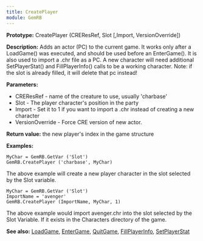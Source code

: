 ```yaml
---
title: CreatePlayer
module: GemRB
---
```


**Prototype:** CreatePlayer (CREResRef, Slot [,Import, VersionOverride])

**Description:** Adds an actor (PC) to the current game. It works only 
after a LoadGame() was executed, and should be used before an EnterGame(). 
It is also used to import a .chr file as a PC. A new character will need 
additional SetPlayerStat() and FillPlayerInfo() calls to be a working 
character. 
Note: if the slot is already filled, it will delete that pc instead!

**Parameters:**
  * CREResRef - name of the creature to use, usually 'charbase'
  * Slot      - The player character's position in the party
  * Import    - Set it to 1 if you want to import a .chr instead of creating a new character
  * VersionOverride - Force CRE version of new actor.

**Return value:** the new player's index in the game structure

**Examples:**

    MyChar = GemRB.GetVar ('Slot')
    GemRB.CreatePlayer ('charbase', MyChar)

The above example will create a new player character in the slot selected
by the Slot variable.

    MyChar = GemRB.GetVar ('Slot')
    ImportName = 'avenger'
    GemRB.CreatePlayer (ImportName, MyChar, 1)

The above example would import avenger.chr into the slot selected by the 
Slot Variable. If it exists in the Characters directory of the game.

**See also:** [LoadGame](LoadGame.md), [EnterGame](EnterGame.md), [QuitGame](QuitGame.md), [FillPlayerInfo](FillPlayerInfo.md), [SetPlayerStat](SetPlayerStat.md)
